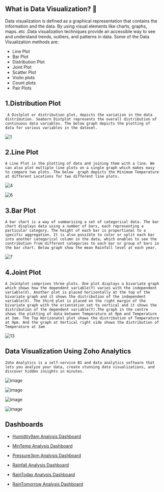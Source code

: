 ## What is Data Visualization? 🤔
Data visualization is defined as a graphical representation that contains the information and the data. By using visual elements like charts, graphs, maps..etc .Data visualization techniques provide an accessible way to see and understand trends, outliers, and patterns in data.
Some of the Data Visualization methods are:
- Line Plot
- Bar Plot
- Distribution Plot
- Joint Plot
- Scatter Plot
- Violin plots
- Count plots
- Pair Plots

## 1.Distribution Plot
` A Distplot or distribution plot, depicts the variation in the data distribution. Seaborn Distplot represents the overall distribution of continuous data variables. The below graph depicts the plotting of data for various variables in the dataset.`


![1](https://user-images.githubusercontent.com/76832424/139827389-931bc81e-1413-489d-b043-8c064a1cd88e.png)

## 2.Line Plot
` A Line Plot is the plotting of data and joining them with a line. We can also plot multiple line plots on a single graph which makes easy to compare two plots. The below 
graph depicts the Minimum Temperature at different Locations for two different line plots. `


![4](https://user-images.githubusercontent.com/76832424/139828195-ae034f03-73eb-48b5-8692-3f6d4ecd7440.png)

![6](https://user-images.githubusercontent.com/76832424/139828366-e32d0ce8-c472-4ff6-a743-527e111e6744.png)

## 3.Bar Plot
` A bar chart is a way of summarizing a set of categorical data. The bar chart displays data using a number of bars, each representing a particular category. The height of each bar is proportional to a specific aggregation. It is also possible to color or split each bar into another categorical column in the data, which enables to see the contribution from different categories to each bar or group of bars in the bar chart. Below graph show the mean Rainfall level at each year. `

![7](https://user-images.githubusercontent.com/76832424/139828371-af8b6557-d679-473d-90d2-b28f4bb3e4fb.png)

## 4.Joint Plot
` A Jointplot comprises three plots. One plot displays a bivariate graph which shows how the dependent variable(Y) varies with the independent variable(X). Another plot is placed horizontally at the top of the bivariate graph and it shows the distribution of the independent variable(X). The third plot is placed on the right margin of the bivariate graph with the orientation set to vertical and it shows the distribution of the dependent variable(Y).The graph in the centre shows the plotting of data between Temperature at 9pm and Temperature at 3am. The Top Horizonatol plot shows the distribution of Temperature at 9pm. And the graph at Vertical right side shows the distribution of Temperature at 3am `


![13](https://user-images.githubusercontent.com/76832424/139828386-051d0968-df61-46be-9757-7e2211748473.png)


## Data Visualization Using Zoho Analytics

`Zoho Analytics is a self-service BI and data analytics software that lets you analyze your data, create stunning data visualizations, and discover hidden insights in minutes.`

![image](https://user-images.githubusercontent.com/89296568/140498543-a7b94e70-1074-4649-80f8-b16cfe7ee16e.png)

![image](https://user-images.githubusercontent.com/89296568/140498454-cfd4e83c-9c45-4473-9e91-ffbe54939c14.png)

![image](https://user-images.githubusercontent.com/89296568/140498785-2eff371b-40d8-4086-b0be-cde6340aecc8.png)

![image](https://user-images.githubusercontent.com/89296568/140498864-85c5192d-7f5d-4c07-b566-4759160117d6.png)

## Dashboards

- [Humidity9am Analysis Dashboard](https://analytics.zoho.in/open-view/208857000000053998)

- [MinTemp Analysis Dashboard](https://analytics.zoho.in/open-view/208857000000051011)
 
- [Pressure3pm Analysis Dashboard](https://analytics.zoho.in/open-view/208857000000055231)
 
- [Rainfall Analysis Dashboard](https://analytics.zoho.in/open-view/208857000000051139)

- [RainToday Analysis Dashboard](https://analytics.zoho.in/open-view/208857000000057177)
 
- [RainTomorrow Analysis Dashboard](https://analytics.zoho.in/open-view/208857000000057449)


